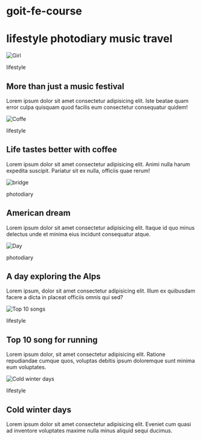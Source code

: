 # goit-fe-course<!DOCTYPE html>
<html lang="en">
<head>
    <meta charset="UTF-8">
    <meta name="viewport" content="width=device-width, initial-scale=1.0">
    <meta http-equiv="X-UA-Compatible" content="ie=edge">
    <title>Homework</title>
<h1>
    <span>lifestyle</span>
    <span>photodiary</span>
    <span>music</span>
    <span>travel</span>    
</h1>
<img src="Image/Imege 1.jpg" alt="Girl">
<p>lifestyle</p>
<h2>More than just a music festival </h2>
<p>Lorem ipsum dolor sit amet consectetur adipisicing elit. 
    Iste beatae quam error culpa quisquam quod facilis eum consectetur consequatur quidem!</p>
<img src="Image/imege 2.jpg" alt="Coffe">
<p>lifestyle</p>
<h2>Life tastes better with coffee</h2> 
<p>Lorem ipsum dolor sit amet consectetur adipisicing elit.
     Animi nulla harum expedita suscipit. Pariatur sit ex nulla, officiis quae rerum!</p>   
<img src="Image/imege 3.jpg" alt="bridge">
<p>photodiary</p>
<h2>American dream</h2>
<p>Lorem ipsum dolor sit amet consectetur adipisicing elit.
     Itaque id quo minus delectus unde et minima eius incidunt consequatur atque.</p>
<img src="Image/Imege 4.jpg" alt="Day">
<p>photodiary</p>
<h2>A day exploring the Alps</h2>
<p>Lorem ipsum, dolor sit amet consectetur adipisicing elit. 
    Illum ex quibusdam facere a dicta in placeat officiis omnis qui sed?</p>
<img src="Image/imege 5.jpg" alt="Top 10 songs">
<p>lifestyle</p>
<h2>Top 10 song for running</h2>
<p>Lorem ipsum dolor, sit amet consectetur adipisicing elit. 
    Ratione repudiandae cumque quos, voluptas debitis ipsum doloremque sunt minima eum voluptates.</p>
<img src="Image/imege 6.jpg" alt="Cold winter days">
<p>lifestyle</p>
<h2>Cold winter days</h2>
<p>Lorem ipsum dolor sit amet consectetur adipisicing elit.
     Eveniet cum quasi ad inventore voluptates maxime nulla minus aliquid sequi ducimus.</p>                  
</head>
<body>
    
</body>
</html>
